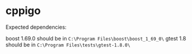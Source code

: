 # cppigo

Expected dependencies:

boost 1.69.0 should be in `C:\Program Files\boost\boost_1_69_0\`
gtest 1.8 should be in `C:\Program Files\tests\gtest-1.8.0\`